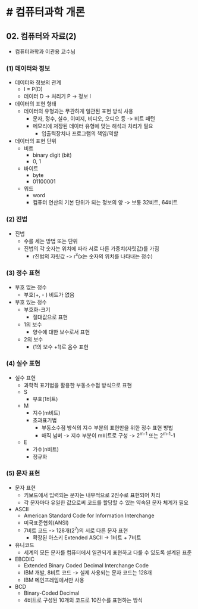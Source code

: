 # # 컴퓨터과학 개론

## 02. 컴퓨터와 자료(2)

- 컴퓨터과학과 이관용 교수님

### (1) 데이터와 정보

- 데이터와 정보의 관계
    - I = P(D)
    - 데이터 D -> 처리기 P -> 정보 I
- 데이터의 표현 형태
    - 데이터의 유형과는 무관하게 일관된 표현 방식 사용
        - 문자, 정수, 실수, 이미지, 비디오, 오디오 등 -> 비트 패턴
        - 메모리에 저장된 데이터 유형에 맞는 해석과 처리가 필요
            - 입출력장치나 프로그램의 책임/역할
- 데이터의 표현 단위
    - 비트
        - binary digit (bit)
        - 0, 1
    - 바이트
        - byte
        - 01100001
    - 워드
        - word
        - 컴퓨터 연산의 기본 단위가 되는 정보의 양 -> 보통 32비트, 64비트

### (2) 진법

- 진법
    - 수를 세는 방법 또는 단위
    - 진법의 각 숫자는 위치에 따라 서로 다른 가중치(자릿값)를 가짐
        - r진법의 자릿값 -> r<sup>x</sup>(x는 숫자의 위치를 나타내는 정수)

### (3) 정수 표현

- 부호 없는 정수
    - 부호(+, - ) 비트가 없음
- 부호 있는 정수
    - 부호화-크기
        - 절대값으로 표현
    - 1의 보수
        - 양수에 대한 보수로서 표현
    - 2의 보수
        - (1의 보수 +1)로 음수 표현

### (4) 실수 표현

- 실수 표현
    - 과학적 표기법을 활용한 부동소수점 방식으로 표현
    - S
        - 부호(1비트)
    - M
        - 지수(m비트)
        - 초과표기법
            - 부동소수점 방식의 지수 부분의 표현만을 위한 정수 표현 방법
            - 매직 넘버 -> 지수 부분이 m비트로 구성 -> 2<sup>m-1</sup> 또는 2<sup>m-1</sup>-1
    - E
        - 가수(n비트)
        - 정규화

### (5) 문자 표현

- 문자 표현
    - 키보드에서 입력되는 문자는 내부적으로 2진수로 표현되어 처리
    - 각 문자마다 유일한 값으로써 코드를 할당할 수 있는 약속된 문자 체계가 필요
- ASCII
    - American Standard Code for Information Interchange
    - 미국표준협회(ANSI)
    - 7비트 코드 -> 128개(2<sup>7</sup>)의 서로 다른 문자 표현
        - 확장된 아스키 Extended ASCII -> 1비트 + 7비트
- 유니코드
    - 세계의 모든 문자를 컴퓨터에서 일관되게 표현하고 다룰 수 있도록 설계된 표준
- EBCDIC
    - Extended Binary Coded Decimal Interchange Code
    - IBM 개발, 8비트 코드 -> 실제 사용되는 문자 코드는 128개
    - IBM 메인프레임에서만 사용
- BCD
    - Binary-Coded Decimal
    - 4비트로 구성된 10개의 코드로 10진수를 표현하는 방식
